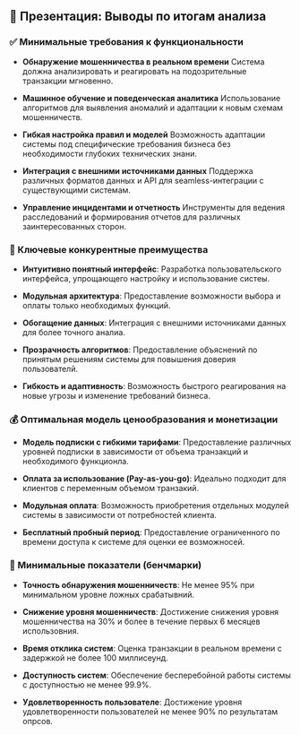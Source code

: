 
## 🧾 Презентация: Выводы по итогам анализа

### ✅ Минимальные требования к функциональности

- **Обнаружение мошенничества в реальном времени** Система должна анализировать и реагировать на подозрительные транзакции мгновенно.

- **Машинное обучение и поведенческая аналитика** Использование алгоритмов для выявления аномалий и адаптации к новым схемам мошенничеств.

- **Гибкая настройка правил и моделей** Возможность адаптации системы под специфические требования бизнеса без необходимости глубоких технических знани.

- **Интеграция с внешними источниками данных** Поддержка различных форматов данных и API для seamless-интеграции с существующими системам.

- **Управление инцидентами и отчетность** Инструменты для ведения расследований и формирования отчетов для различных заинтересованных сторон.

### 🌟 Ключевые конкурентные преимущества

- **Интуитивно понятный интерфейс**: Разработка пользовательского интерфейса, упрощающего настройку и использование систеы.

- **Модульная архитектура**: Предоставление возможности выбора и оплаты только необходимых функций.

- **Обогащение данных**: Интеграция с внешними источниками данных для более точного аналиа.

- **Прозрачность алгоритмов**: Предоставление объяснений по принятым решениям системы для повышения доверия пользователй.

- **Гибкость и адаптивность**: Возможность быстрого реагирования на новые угрозы и изменение требований бизнеcа.

### 💰 Оптимальная модель ценообразования и монетизации

- **Модель подписки с гибкими тарифами**: Предоставление различных уровней подписки в зависимости от объема транзакций и необходимого функционла.

- **Оплата за использование (Pay-as-you-go)**: Идеально подходит для клиентов с переменным объемом транзакий.

- **Модульная оплата**: Возможность приобретения отдельных модулей системы в зависимости от потребностей клиента.

- **Бесплатный пробный период**: Предоставление ограниченного по времени доступа к системе для оценки ее возможносей.

### 📏 Минимальные показатели (бенчмарки)

- **Точность обнаружения мошенничеств**: Не менее 95% при минимальном уровне ложных срабатывний.

- **Снижение уровня мошенничеств**: Достижение снижения уровня мошенничества на 30% и более в течение первых 6 месяцев использовния.

- **Время отклика систем**: Оценка транзакции в реальном времени с задержкой не более 100 миллисеунд.

- **Доступность систем**: Обеспечение бесперебойной работы системы с доступностью не менее 99.9%.

- **Удовлетворенность пользователе**: Достижение уровня удовлетворенности пользователей не менее 90% по результатам опрсов.
